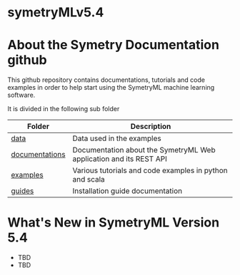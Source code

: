 # symetryMLv5.4

# About the Symetry Documentation github

This github repository contains documentations, tutorials and code examples in order to help start using the SymetryML machine learning software.

It is divided in the following sub folder

| Folder | Description |
|----|----|
| [data](./data) | Data used in the examples |
| [documentations](./documentations) | Documentation about the SymetryML Web application and its REST API |
| [examples](./examples) | Various tutorials and code examples in python and scala |
| [guides](./guides) | Installation guide documentation |


# What's New in SymetryML Version 5.4

* TBD
* TBD
